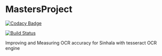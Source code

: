 # MastersProject

[![Codacy Badge](https://api.codacy.com/project/badge/Grade/7146499b8ab54ebb875bc713263099e7)](https://app.codacy.com/manual/0xkasun/MastersProject?utm_source=github.com&utm_medium=referral&utm_content=0xkasun/MastersProject&utm_campaign=Badge_Grade_Dashboard)

[![Build Status](https://travis-ci.com/0xkasun/MastersProject.svg?branch=master)](https://travis-ci.com/github/0xkasun/MastersProject)

Improving and Measuring OCR accuracy for Sinhala with tesseract OCR engine
